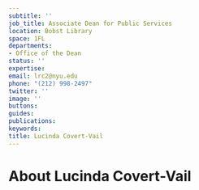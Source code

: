 ```yaml
---
subtitle: ''
job_title: Associate Dean for Public Services
location: Bobst Library
space: 1FL
departments:
- Office of the Dean
status: ''
expertise: 
email: lrc2@nyu.edu
phone: "(212) 998-2497"
twitter: ''
image: ''
buttons: 
guides: 
publications: 
keywords: 
title: Lucinda Covert-Vail
---
```


# About Lucinda Covert-Vail
